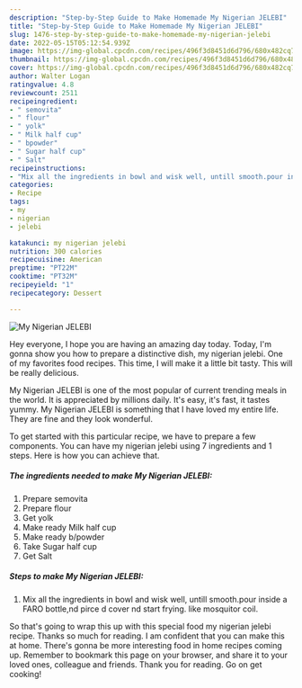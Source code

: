 ```yaml
---
description: "Step-by-Step Guide to Make Homemade My Nigerian JELEBI"
title: "Step-by-Step Guide to Make Homemade My Nigerian JELEBI"
slug: 1476-step-by-step-guide-to-make-homemade-my-nigerian-jelebi
date: 2022-05-15T05:12:54.939Z
image: https://img-global.cpcdn.com/recipes/496f3d8451d6d796/680x482cq70/my-nigerian-jelebi-recipe-main-photo.jpg
thumbnail: https://img-global.cpcdn.com/recipes/496f3d8451d6d796/680x482cq70/my-nigerian-jelebi-recipe-main-photo.jpg
cover: https://img-global.cpcdn.com/recipes/496f3d8451d6d796/680x482cq70/my-nigerian-jelebi-recipe-main-photo.jpg
author: Walter Logan
ratingvalue: 4.8
reviewcount: 2511
recipeingredient:
- " semovita"
- " flour"
- " yolk"
- " Milk half cup"
- " bpowder"
- " Sugar half cup"
- " Salt"
recipeinstructions:
- "Mix all the ingredients in bowl and wisk well, untill smooth.pour inside a FARO bottle,nd pirce d cover nd start frying. like mosquitor coil."
categories:
- Recipe
tags:
- my
- nigerian
- jelebi

katakunci: my nigerian jelebi 
nutrition: 300 calories
recipecuisine: American
preptime: "PT22M"
cooktime: "PT32M"
recipeyield: "1"
recipecategory: Dessert

---
```



![My Nigerian JELEBI](https://img-global.cpcdn.com/recipes/496f3d8451d6d796/680x482cq70/my-nigerian-jelebi-recipe-main-photo.jpg)

Hey everyone, I hope you are having an amazing day today. Today, I'm gonna show you how to prepare a distinctive dish, my nigerian jelebi. One of my favorites food recipes. This time, I will make it a little bit tasty. This will be really delicious.

My Nigerian JELEBI is one of the most popular of current trending meals in the world. It is appreciated by millions daily. It's easy, it's fast, it tastes yummy. My Nigerian JELEBI is something that I have loved my entire life. They are fine and they look wonderful.




To get started with this particular recipe, we have to prepare a few components. You can have my nigerian jelebi using 7 ingredients and 1 steps. Here is how you can achieve that.

<!--inarticleads1-->

##### The ingredients needed to make My Nigerian JELEBI:

1. Prepare  semovita
1. Prepare  flour
1. Get  yolk
1. Make ready  Milk half cup
1. Make ready  b/powder
1. Take  Sugar half cup
1. Get  Salt




<!--inarticleads2-->

##### Steps to make My Nigerian JELEBI:

1. Mix all the ingredients in bowl and wisk well, untill smooth.pour inside a FARO bottle,nd pirce d cover nd start frying. like mosquitor coil.




So that's going to wrap this up with this special food my nigerian jelebi recipe. Thanks so much for reading. I am confident that you can make this at home. There's gonna be more interesting food in home recipes coming up. Remember to bookmark this page on your browser, and share it to your loved ones, colleague and friends. Thank you for reading. Go on get cooking!
